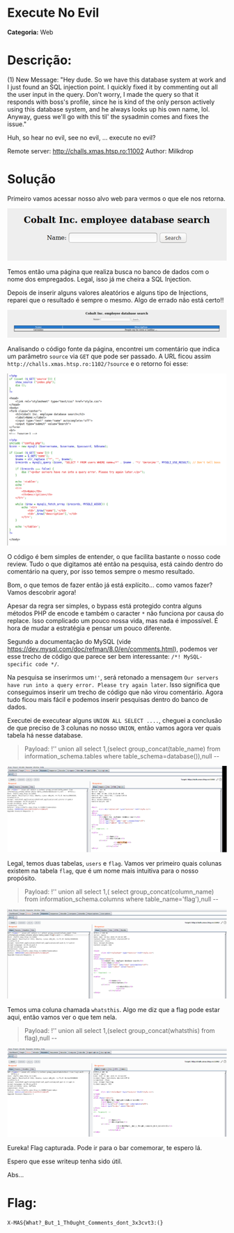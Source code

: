 # Execute No Evil

**Categoria:** Web

# Descrição:

(1) New Message: "Hey dude. So we have this database system at work and I just found an SQL injection point. I quickly fixed it by commenting out all the user input in the query. Don't worry, I made the query so that it responds with boss's profile, since he is kind of the only person actively using this database system, and he always looks up his own name, lol. Anyway, guess we'll go with this til' the sysadmin comes and fixes the issue."

Huh, so hear no evil, see no evil, ... execute no evil?

Remote server: http://challs.xmas.htsp.ro:11002
Author: Milkdrop


# Solução
Primeiro vamos acessar nosso alvo web para vermos o que ele nos retorna.

![Página Inicial](print1-inicial.png)

Temos então uma página que realiza busca no banco de dados com o nome dos empregados. Legal, isso já me cheira a SQL Injection.

Depois de inserir alguns valores aleatórios e alguns tipo de Injections, reparei que o resultado é sempre o mesmo. Algo de errado não está certo!!

![Resutado Padrão](print2-resultado.png)

Analisando o código fonte da página, encontrei um comentário que indica um parâmetro  `source` via `GET` que pode ser passado. A URL ficou assim `http://challs.xmas.htsp.ro:1102/?source` e o retorno foi esse:

![Código Fonte](print-source-code.png)

O código é bem simples de entender, o que facilita bastante o nosso code review. Tudo o que digitamos até então na pesquisa, está caindo dentro do comentário na query, por isso temos sempre o mesmo resultado.

Bom, o que temos de fazer então já está explícito... como vamos fazer? Vamos descobrir agora!

Apesar da regra ser simples, o bypass está protegido contra alguns métodos PHP de encode e também o caracter `*` não funciona por causa do replace. Isso complicado um pouco nossa vida, mas nada é impossível. É hora de mudar a estratégia e pensar um pouco diferente.

Segundo a documentação do MySQL (vide https://dev.mysql.com/doc/refman/8.0/en/comments.html), podemos ver esse trecho de código que parece ser bem interessante: `/*! MySQL-specific code */`.

Na pesquisa se inserirmos um`!'`, será retonado a mensagem `Our servers have run into a query error. Please try again later`. Isso significa que conseguimos inserir um trecho de código que não virou comentário. Agora tudo ficou mais fácil e podemos inserir pesquisas dentro do banco de dados.

Executei de executear alguns `UNION ALL SELECT ....`, cheguei a conclusão de que preciso de 3 colunas no nosso `UNION`, então vamos agora ver quais tabela há nesse database.
>Payload: !'' union all select 1,(select group_concat(table_name) from information_schema.tables where table_schema=database()),null --

![Get Tables](print3-get-tables.png)

Legal, temos duas tabelas, `users` e `flag`. Vamos ver primeiro quais colunas existem na tabela `flag`, que é um nome mais intuitiva para o nosso propósito.
>Payload: !'' union all select 1,( select group_concat(column_name) from information_schema.columns where table_name='flag'),null --

![Get Columns](print-4-get-columns.png)

Temos uma coluna chamada `whatsthis`. Algo me diz que a flag pode estar aqui, então vamos ver o que tem nela. 
> Payload: !'' union all select 1,(select group_concat(whatsthis) from flag),null --

![Flag](print7-flag.png)

Eureka! Flag capturada. Pode ir para o bar comemorar, te espero lá.

Espero que esse writeup tenha sido útil.

Abs...

# Flag: 
```X-MAS{What?_But_1_Th0ught_Comments_dont_3x3cvt3:(}```

